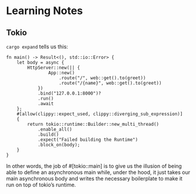 # Learning Notes

## Tokio
`cargo expand` tells us this:
```
fn main() -> Result<(), std::io::Error> {
    let body = async {
        HttpServer::new(|| {
                App::new()
                    .route("/", web::get().to(greet))
                    .route("/{name}", web::get().to(greet))
            })
            .bind("127.0.0.1:8000")?
            .run()
            .await
    };
    #[allow(clippy::expect_used, clippy::diverging_sub_expression)]
    {
        return tokio::runtime::Builder::new_multi_thread()
            .enable_all()
            .build()
            .expect("Failed building the Runtime")
            .block_on(body);
    }
}
```

In other words, the job of #[tokio::main] is to give us the illusion of being able to define an asynchronous main while,
under the hood, it just takes our main asynchronous body and writes the necessary boilerplate to make it run on top of tokio’s runtime.
